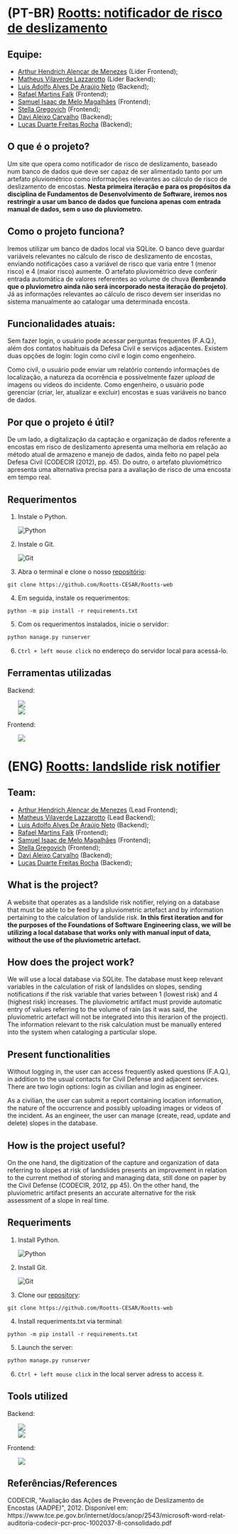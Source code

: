 # (PT-BR) [Rootts: notificador de risco de deslizamento](https://rootts.herokuapp.com)

## Equipe:

* [Arthur Hendrich Alencar de Menezes](https://www.linkedin.com/in/arthur-hendrich-b30885153/) (Líder Frontend);
* [Matheus Vilaverde Lazzarotto](https://www.linkedin.com/in/matheus-lazzarotto/) (Lider Backend);
* [Luis Adolfo Alves De Araújo Neto](https://www.linkedin.com/in/luis-adolfo-araujo-703a721aa/) (Backend);
* [Rafael Martins Falk](https://www.linkedin.com/in/rafael-falk/) (Frontend);
* [Samuel Isaac de Melo Magalhães](https://www.linkedin.com/in/isaacmagl/) (Frontend);
* [Stella Gregovich](https://www.linkedin.com/in/stellagregovich/) (Frontend);
* [Davi Aleixo Carvalho](https://www.linkedin.com/in/davi-aleixo-548b55b8/) (Backend);
* [Lucas Duarte Freitas Rocha](https://www.linkedin.com/in/lucas-rocha-603683246/) (Backend);

## O que é o projeto?
  
Um site que opera como notificador de risco de deslizamento, baseado num banco de dados que deve ser capaz de ser alimentado tanto por um artefato pluviométrico como informações relevantes ao cálculo de risco de deslizamento de encostas. **Nesta primeira iteração e para os propósitos da disciplina de Fundamentos de Desenvolvimento de Software, iremos nos restringir a usar um banco de dados que funciona apenas com entrada manual de dados, sem o uso do pluviometro.**

## Como o projeto funciona?
Iremos utilizar um banco de dados local via SQLite. O banco deve guardar variáveis relevantes no cálculo de risco de deslizamento de encostas, enviando notificações caso a variável de risco que varia entre 1 (menor risco) e 4 (maior risco) aumente. O artefato pluviométrico deve conferir entrada automática de valores referentes ao volume de chuva **(lembrando que o pluviometro ainda não será incorporado nesta iteração do projeto)**. Já as informações relevantes ao cálculo de risco devem ser inseridas no sistema manualmente ao catalogar uma determinada encosta.

## Funcionalidades atuais:
Sem fazer login, o usuário pode acessar perguntas frequentes (F.A.Q.), além dos contatos habituais da Defesa Civil e serviços adjacentes. Existem duas opções de login: login como civil e login como engenheiro.

Como civil, o usuário pode enviar um relatório contendo informações de localização, a natureza da ocorrência e possivelmente fazer *upload* de imagens ou vídeos do incidente. Como engenheiro, o usuário pode gerenciar (criar, ler, atualizar e excluir) encostas e suas variáveis no banco de dados.

## Por que o projeto é útil?
De um lado, a digitalização da captação e organização de dados referente a encostas em risco de deslizamento apresenta uma melhoria em relação ao método atual de armazeno e manejo de dados, ainda feito no papel pela Defesa Civil (CODECIR (2012), pp. 45). Do outro, o artefato pluviométrico apresenta uma alternativa precisa para a avaliação de risco de uma encosta em tempo real.

## Requerimentos
1. Instale o Python.

    ![Python](https://img.shields.io/badge/python-3670A0?style=for-the-badge&logo=python&logoColor=ffdd54)
  
2. Instale o Git.

    ![Git](https://img.shields.io/badge/git-%23F05033.svg?style=for-the-badge&logo=git&logoColor=white)

3. Abra o terminal e clone o nosso [repositório](https://github.com/Rootts-CESAR/Rootts-web):
```
git clone https://github.com/Rootts-CESAR/Rootts-web
```
4. Em seguida, instale os requerimentos:
```
python -m pip install -r requirements.txt
```

5. Com os requerimentos instalados, inicie o servidor:
```bash 
python manage.py runserver
```

6. `Ctrl + left mouse click` no endereço do servidor local para acessá-lo.

## Ferramentas utilizadas

Backend:
<ul> 
  <a href= ><img src="https://img.shields.io/badge/SQLite-%2307405e.svg?style=for-the-badge&logo=sqlite&logoColor=white"/></a><br>
  <a href= https://www.djangoproject.com/><img src="https://img.shields.io/badge/django-%23092E20.svg?style=for-the-badge&logo=django&logoColor=white"/></a>
</ul>

Frontend:
<ul> 
  <a href= https://getbootstrap.com/><img src="https://img.shields.io/badge/bootstrap-%23563D7C.svg?style=for-the-badge&logo=bootstrap&logoColor=white"/></a>
</ul>


# (ENG) [Rootts: landslide risk notifier](https://rootts.herokuapp.com)

## Team:

* [Arthur Hendrich Alencar de Menezes](https://www.linkedin.com/in/arthur-hendrich-b30885153/) (Lead Frontend);
* [Matheus Vilaverde Lazzarotto](https://www.linkedin.com/in/matheus-lazzarotto/) (Lead Backend);
* [Luis Adolfo Alves De Araújo Neto](https://www.linkedin.com/in/luis-adolfo-araujo-703a721aa/) (Backend);
* [Rafael Martins Falk](https://www.linkedin.com/in/rafael-falk/) (Frontend);
* [Samuel Isaac de Melo Magalhães](https://www.linkedin.com/in/isaacmagl/) (Frontend);
* [Stella Gregovich](https://www.linkedin.com/in/stellagregovich/) (Frontend);
* [Davi Aleixo Carvalho](https://www.linkedin.com/in/davi-aleixo-548b55b8/) (Backend);
* [Lucas Duarte Freitas Rocha](https://www.linkedin.com/in/lucas-rocha-603683246/) (Backend);
## What is the project?
  
A website that operates as a landslide risk notifier, relying on a database that must be able to be feed by a pluviometric artefact and by information pertaining to the calculation of landslide risk. **In this first iteration and for the purposes of the Foundations of Software Engineering class, we will be utilizing a local database that works only with manual input of data, without the use of the pluviometric artefact.**

## How does the project work?
We will use a local database via SQLite. The database must keep relevant variables in the calculation of risk of landslides on slopes, sending notifications if the risk variable that varies between 1 (lowest risk) and 4 (highest risk) increases. The pluviometric artifact must provide automatic entry of values referring to the volume of rain (as it was said, the pluviometric artefact will not be integrated into this iterarion of the project). The information relevant to the risk calculation must be manually entered into the system when cataloging a particular slope.

## Present functionalities
Without logging in, the user can access frequently asked questions (F.A.Q.), in addition to the usual contacts for Civil Defense and adjacent services. There are two login options: login as civilian and login as engineer.

As a civilian, the user can submit a report containing location information, the nature of the occurrence and possibly uploading images or videos of the incident. As an engineer, the user can manage (create, read, update and delete) slopes in the database.


## How is the project useful?
On the one hand, the digitization of the capture and organization of data referring to slopes at risk of landslides presents an improvement in relation to the current method of storing and managing data, still done on paper by the Civil Defense (CODECIR, 2012, pp 45). On the other hand, the pluviometric artifact presents an accurate alternative for the risk assessment of a slope in real time.

## Requeriments
1. Install Python.

    ![Python](https://img.shields.io/badge/python-3670A0?style=for-the-badge&logo=python&logoColor=ffdd54)

2. Install Git.

    ![Git](https://img.shields.io/badge/git-%23F05033.svg?style=for-the-badge&logo=git&logoColor=white)

3. Clone our [repository](https://github.com/Rootts-CESAR/Rootts-web):
```
git clone https://github.com/Rootts-CESAR/Rootts-web
```
4. Install requeriments.txt via terminal:
```
python -m pip install -r requirements.txt
```

5. Launch the server:
```bash 
python manage.py runserver
```

6. `Ctrl + left mouse click` in the local server adress to access it.

## Tools utilized

Backend:
<ul> 
  <a href= https://www.sqlite.org/docs.html><img src="https://img.shields.io/badge/sqlite-%2307405e.svg?style=for-the-badge&logo=sqlite&logoColor=white"/></a><br>
  <a href=[ https://flask.palletsprojects.com/en/2.2.x/](https://www.djangoproject.com/)><img src="https://img.shields.io/badge/django-%23092E20.svg?style=for-the-badge&logo=django&logoColor=white"/></a>
</ul>

Frontend:
<ul> 
  <a href= https://getbootstrap.com/><img src="https://img.shields.io/badge/bootstrap-%23563D7C.svg?style=for-the-badge&logo=bootstrap&logoColor=white"/></a>
</ul>

## Referências/References

<p>CODECIR, "Avaliação das Ações de Prevenção de Deslizamento de Encostas (AADPE)", 2012. 
  Disponível em: https://www.tce.pe.gov.br/internet/docs/anop/2543/microsoft-word-relat-auditoria-codecir-pcr-proc-1002037-8-consolidado.pdf</p>
